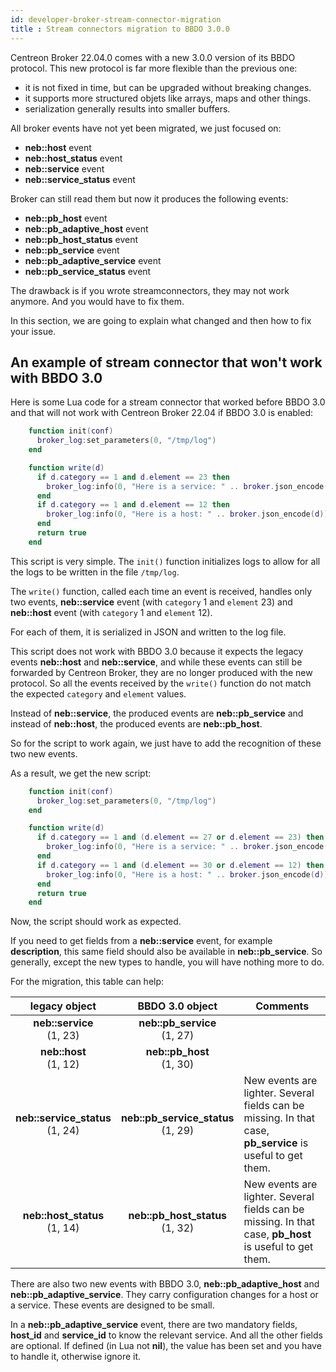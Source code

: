```yaml
---
id: developer-broker-stream-connector-migration
title : Stream connectors migration to BBDO 3.0.0
---
```


Centreon Broker 22.04.0 comes with a new 3.0.0 version of its BBDO protocol.
This new protocol is far more flexible than the previous one:
* it is not fixed in time, but can be upgraded without breaking changes.
* it supports more structured objets like arrays, maps and other things.
* serialization generally results into smaller buffers.

All broker events have not yet been migrated, we just focused on:
* **neb::host** event
* **neb::host\_status** event
* **neb::service** event
* **neb::service\_status** event

Broker can still read them but now it produces the following events:
* **neb::pb\_host** event
* **neb::pb\_adaptive\_host** event
* **neb::pb\_host\_status** event
* **neb::pb\_service** event
* **neb::pb\_adaptive\_service** event
* **neb::pb\_service\_status** event

The drawback is if you wrote streamconnectors, they may not work anymore. And
you would have to fix them.

In this section, we are going to explain what changed and then how to fix your
issue.

## An example of stream connector that won't work with BBDO 3.0

Here is some Lua code for a stream connector that worked before BBDO 3.0 and
that will not work with Centreon Broker 22.04 if BBDO 3.0 is enabled:

```LUA
    function init(conf)
      broker_log:set_parameters(0, "/tmp/log")
    end

    function write(d)
      if d.category == 1 and d.element == 23 then
        broker_log:info(0, "Here is a service: " .. broker.json_encode(d))
      end
      if d.category == 1 and d.element == 12 then
        broker_log:info(0, "Here is a host: " .. broker.json_encode(d))
      end
      return true
    end
```

This script is very simple. The ``init()`` function initializes logs to allow
for all the logs to be written in the file ``/tmp/log``.

The ``write()`` function, called each time an event is received, handles only two
events, **neb::service** event (with ``category`` 1 and ``element`` 23) and
**neb::host** event (with ``category`` 1 and ``element`` 12).

For each of them, it is serialized in JSON and written to the log file.

This script does not work with BBDO 3.0 because it expects the legacy events
**neb::host** and **neb::service**, and while these events can still be
forwarded by Centreon Broker, they are no longer produced with the new protocol. So
all the events received by the ``write()`` function do not match the expected
``category`` and ``element`` values.

Instead of **neb::service**, the produced events are **neb::pb_service** and
instead of **neb::host**, the produced events are **neb::pb_host**.

So for the script to work again, we just have to add the recognition of these
two new events.

As a result, we get the new script:

```LUA
    function init(conf)
      broker_log:set_parameters(0, "/tmp/log")
    end

    function write(d)
      if d.category == 1 and (d.element == 27 or d.element == 23) then
        broker_log:info(0, "Here is a service: " .. broker.json_encode(d))
      end
      if d.category == 1 and (d.element == 30 or d.element == 12) then
        broker_log:info(0, "Here is a host: " .. broker.json_encode(d))
      end
      return true
    end
```

Now, the script should work as expected.

If you need to get fields from a **neb::service** event, for example **description**,
this same field should also be available in **neb::pb_service**. So generally,
except the new types to handle, you will have nothing more to do.

For the migration, this table can help:

| **legacy object**                    |  **BBDO 3.0 object**                 | **Comments** |
|:------------------------------------:|:------------------------------------:|--------------|
| **neb::service** <br/> (1, 23)        | **neb::pb_service** <br/> (1, 27)     |              |
| **neb::host** <br/> (1, 12)           | **neb::pb_host** <br/> (1, 30)        |              |
| **neb::service_status** <br/> (1, 24) | **neb::pb_service_status** <br/> (1, 29) | New events are lighter. Several fields can be missing. In that case, **pb_service** is useful to get them. |
| **neb::host_status** <br/> (1, 14)    | **neb::pb_host_status** <br/> (1, 32)    | New events are lighter. Several fields can be missing. In that case, **pb_host** is useful to get them.    |

There are also two new events with BBDO 3.0, **neb::pb_adaptive_host** and
**neb::pb_adaptive_service**. They carry configuration changes for a host or a
service. These events are designed to be small.

In a **neb::pb_adaptive_service** event, there are two mandatory fields, **host\_id**
and **service\_id** to know the relevant service. And all the other fields are
optional. If defined (in Lua not **nil**), the value has been set and you have
to handle it, otherwise ignore it.
